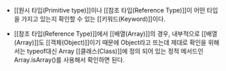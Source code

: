 - [[원시 타입(Primitive type)]]이나 [[참조 타입(Reference Type)]]이 어떤 타입을 가지고 있는지 확인할 수 있는 [[키워드(Keyword)]]이다.

- [[참조 타입(Reference Type)]]에서 [[배열(Array)]]의 경우, 내부적으로 [[배열(Array)]]도 [[객체(Object)]]이기 때문에 Object라고 뜨는데 제대로 확인을 위해서는 typeof대신 Array [[클래스(Class)]]에 정의 되어 있는 정적 메서드인 Array.isArray()를 사용해서 확인하면 된다.